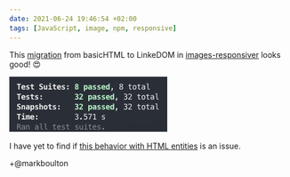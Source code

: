 ```yaml
---
date: 2021-06-24 19:46:54 +02:00
tags: [JavaScript, image, npm, responsive]
---
```


This [migration](https://github.com/nhoizey/images-responsiver/issues/138) from basicHTML to LinkeDOM in [images-responsiver](https://nhoizey.github.io/images-responsiver/) looks good! 😍

![All tests pass with LinkeDOM](images-responsiver-tests-with-linkedom.png)

I have yet to find if [this behavior with HTML entities](https://github.com/WebReflection/linkedom/issues/71) is an issue.

+@markboulton
